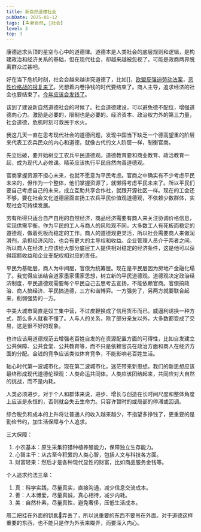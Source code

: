 ```yaml
---
title: 新自然道德社会
pubDate: 2025-01-12
tags: [🏝新自然, 👫社会]
level: 3
top: 3
---
```


康德追求头顶的星空与心中的道德律。道德本是人类社会的底层规则和逻辑，是构建政治和经济关系的基础，但在现代社会，却越来越被忽视了。可能是政商两界脱离群众过甚吧。

好在当下危机时刻，社会会越来越讲究道德了，比如[]，[欧盟反强迫劳动法案]，[恶性价格战的报复来了]。光想着内卷挣钱的时代要结束了。商人主导，追求经济的社会也要结束了。[今年应该会发钱了](/xyy/20250111)。

该到了建设新自然道德社会的时候了。社会道德建设，可以避免德不配位，增强道德向心力。激励是必要的，限制也是必要的。经济资本、政治权力外的第三力量，社会道德，危机时刻可救民于水火。

我这几天一直在思考现代社会的道德问题，发现中国当下缺乏一个德高望重的阶层来代表工农兵民众的内心和道德，就像古代的文人阶层一样，制衡官商。

先立后破，要开始树立工农兵平民道德观。道德教育要和商业教育、政治教育一起，成为现代人必修课。精英应该执行平民自然向善道德观。

官商掌握资源不担心未来，也就不愿意为平民考虑。官商之中确实有不少考虑平民未来的，但作为一个整体，他们掌握资源了，就懒得考虑平民未来了。所以平民们要自己考虑自己的未来，成立互助共享合作社，就跟开源社区一样。现在的工会还不够，要在社会文化道德层面宣扬工农兵平民价值观道德观，不依赖少数群体，实现社会可持续发展。

劳有所得只适合自产自用的自然经济，商品经济需要有商人来关注协调价格信息，实现供需平衡。作为平民的工人与商人的风险观不同，大多数工人有死板而稳定的道德观，做着死板而稳定的工作。商人的道德观更灵活，所以社会需要商人来做润滑剂，承担经济风险，也会有更大的主导权和收益。企业管理人员介于两者之间。所以商人在经济上应该给大部分底层工人提供相对稳定的经济条件，这是他可以获得超额收益和企业支配权相对应的责任。

平民为基础层，商人为中间层，官僚为统筹层。现在是平民层因为房地产金融化塌了。我觉得应该结合道家墨家儒家思想，树立新的平民道德观。道德观决定政治经济制度，平民道德观需要每个平民自己去思考去宣扬，不能依赖官商。官僚搞政治、商人搞经济、平民搞道德，三方和谐博弈。一方强势了，另两方就要联合起来，削弱强势的一方。

中美大城市简直是奴工集中营，不过皮鞭换成了信用货币而已。威逼利诱换一种方式，那么多人就看不懂了。人与人的关系，除了部分亲友以外，大多数都变成了交易，这是很不好的现象。

也许应该用道德规范去增强老百姓自发的在资源配置方面的可得性，比如自发建立公共保障、公共食堂、公共教育等，而不只是依赖官员在政治方面和商人在经济方面的分配。金钱的竞争应该类似体育竞争，不能影响老百姓生活。

轴心时代第一波城市化，现在第二波城市化，迷茫带来新思想。我们的新思想应该最终形成现代道德伦理观：人类命运共同体。人类应该团结起来，共同应对大自然的挑战，而不是内耗。

人类必须进步。对于个人和群体来说，进步、增长与创造在长时间尺度和整体角度上应该是永恒的，否则就会失去生命力。只容许暂时的或局部的停滞或回调。

综合税负和成本的上升将让普通人的收入越来越少，不指望多挣钱了，更重要的是勤俭节约，加生活保障与个人追求。

三大保障：

1. 小农基本：原生采集狩猎种植养殖能力，保障独立生存能力。
2. 心智主干：从古至今积累的人类心智，包括人文与科技各方面。
3. 财富轻果：然后才是各种现代显性的财富，比如商品服务金钱等。

个人追求约法三章：

1. 真：科学实践，尽量真实，直接沟通，减少信息交流成本。
2. 善：人本博爱，尽量真诚，真心相待，减少内耗。
3. 美：自然朴素，尽量真性，避免奢侈，压低生活成本。

周二把挂在外面的钥匙🔑弄丢了，所以说重要的东西不要吊在外面。对于道德这样重要的东西，也不能只是作为外表来糊弄，而要深入内心。

[欧盟反强迫劳动法案]: https://www.bilibili.com/video/BV1KArYYLEjR/
[恶性价格战的报复来了]: https://www.bilibili.com/video/BV1nQCpYUE4C/
[加强普惠性、基础性、兜底性民生建设]: http://www.qstheory.cn/dukan/qs/2024-11/16/c_1130219248.htm
